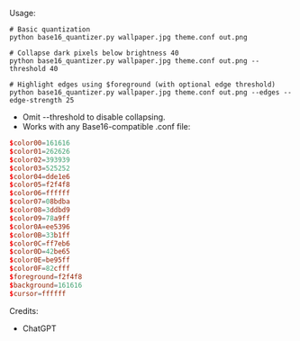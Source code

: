 Usage:

```
# Basic quantization
python base16_quantizer.py wallpaper.jpg theme.conf out.png

# Collapse dark pixels below brightness 40
python base16_quantizer.py wallpaper.jpg theme.conf out.png --threshold 40

# Highlight edges using $foreground (with optional edge threshold)
python base16_quantizer.py wallpaper.jpg theme.conf out.png --edges --edge-strength 25
```

- Omit --threshold to disable collapsing.
- Works with any Base16-compatible .conf file:

```conf
$color00=161616
$color01=262626
$color02=393939
$color03=525252
$color04=dde1e6
$color05=f2f4f8
$color06=ffffff
$color07=08bdba
$color08=3ddbd9
$color09=78a9ff
$color0A=ee5396
$color0B=33b1ff
$color0C=ff7eb6
$color0D=42be65
$color0E=be95ff
$color0F=82cfff
$foreground=f2f4f8
$background=161616
$cursor=ffffff
```

Credits:
- ChatGPT

